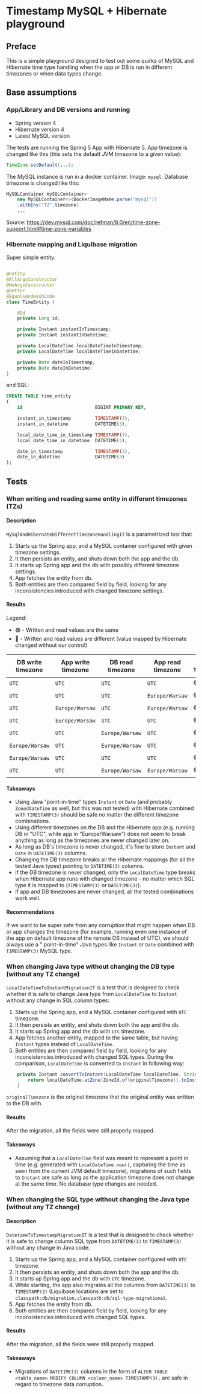 # Timestamp MySQL + Hibernate playground

## Preface

This is a simple playground designed to test out some quirks of MySQL and Hibernate time type handling when the app or
DB is run in different timezones or when data types change.

## Base assumptions

### App/Library and DB versions and running

- Spring version 4
- Hibernate version 4
- Latest MySQL version

The tests are running the Spring 5 App with Hibernate 5. App timezone is changed like this (this sets the default JVM
timezone to a given value):

```java
TimeZone.setDefault(...);
```

The MySQL instance is run in a docker container. Image: `mysql`. Database timezone is changed like this:

```java
MySQLContainer mySQLContainer=
    new MySQLContainer<>(DockerImageName.parse("mysql"))
    .withEnv("TZ",timezone)
    ...
```

Source: https://dev.mysql.com/doc/refman/8.0/en/time-zone-support.html#time-zone-variables

### Hibernate mapping and Liquibase migration

Super simple entity:

```java

@Entity
@AllArgsConstructor
@NoArgsConstructor
@Getter
@EqualsAndHashCode
class TimeEntity {

    @Id
    private Long id;

    private Instant instantInTimestamp;
    private Instant instantInDatetime;

    private LocalDateTime localDateTimeInTimestamp;
    private LocalDateTime localDateTimeInDatetime;

    private Date dateInTimestamp;
    private Date dateInDatetime;
}
```

and SQL:

```sql
CREATE TABLE time_entity
(
    id                           BIGINT PRIMARY KEY,

    instant_in_timestamp         TIMESTAMP(3),
    instant_in_datetime          DATETIME(3),

    local_date_time_in_timestamp TIMESTAMP(3),
    local_date_time_in_datetime  DATETIME(3),

    date_in_timestamp            TIMESTAMP(3),
    date_in_datetime             DATETIME(3)
);
```

## Tests

### When writing and reading same entity in different timezones (TZs)

#### Description

`MySqlAndHibernateDifferentTimezoneHandlingIT` is a parametrized test that:

1. Starts up the Spring app, and a MySQL container configured with given timezone settings.
2. It then persists an entity, and shuts down both the app and the db.
3. It starts up Spring app and the db with possibly different timezone settings.
4. App fetches the entity from db.
5. Both entities are then compared field by field, looking for any inconsistencies introduced with changed timezone
   settings.

#### Results

Legend:

- 🟢️ - Written and read values are the same
- 🔴 - Written and read values are different (value mapped by Hibernate changed without our control)

| DB write timezone | App write timezone | DB read timezone | App read timezone | `Instant` in `TIMESTAMP(3)` | `Instant` in `DATETIME(3)` | `LocalDateTime` in `TIMESTAMP(3)` | `LocalDateTime` in `DATETIME(3)` | `Date` in `TIMESTAMP(3)` | `Date` in `DATETIME(3)` |
|-------------------|--------------------|------------------|-------------------|-----------------------------|----------------------------|-----------------------------------|----------------------------------|--------------------------|-------------------------|
| `UTC`             | `UTC`              | `UTC`            | `UTC`             | 🟢️                           | 🟢️                          | 🟢️                                 | 🟢️                                | 🟢️                        | 🟢️                       |
| `UTC`             | `UTC`              | `UTC`            | `Europe/Warsaw`   | 🟢️                           | 🟢️                          | 🔴                                 | 🔴                                | 🟢️                        | 🟢️                       |
| `UTC`             | `Europe/Warsaw`    | `UTC`            | `Europe/Warsaw`   | 🟢️                           | 🟢️                          | 🟢️                                 | 🟢️                                | 🟢️                        | 🟢️                       |
| `UTC`             | `Europe/Warsaw`    | `UTC`            | `UTC`             | 🟢️                           | 🟢️                          | 🔴                                 | 🔴                                | 🟢️                        | 🟢️                       |
| `UTC`             | `UTC`              | `Europe/Warsaw`  | `UTC`             | 🟢️                           | 🔴                          | 🟢️                                 | 🔴                                | 🟢️                        | 🔴                       |
| `Europe/Warsaw`   | `UTC`              | `Europe/Warsaw`  | `UTC`             | 🟢️                           | 🟢️                          | 🟢️                                 | 🟢️                                | 🟢️                        | 🟢️                       |
| `Europe/Warsaw`   | `UTC`              | `UTC`            | `UTC`             | 🟢️                           | 🔴                          | 🟢️                                 | 🔴                                | 🟢️                        | 🔴                       |
| `UTC`             | `UTC`              | `Europe/Warsaw`  | `Europe/Warsaw`   | 🟢️                           | 🔴                          | 🟢️                                 | 🔴                                | 🟢️                        | 🔴                       |

#### Takeaways

- Using Java "point-in-time" types `Instant` or `Date` (and probably `ZonedDateTime` as well, but this was not tested)
  with Hibernate combined with `TIMESTAMP(3)` should be safe no matter the different timezone combinations.
- Using different timezones on the DB and the Hibernate app (e.g. running DB in "UTC", while app in "Europe/Warsaw")
  does not seem to break anything as long as the timezones are never changed later on.
- As long as DB's timezone is never changed, it's fine to store `Instant` and `Date` in `DATETIME(3)` columns.
- Changing the DB timezone breaks all the Hibernate mappings (for all the tested Java types) pointing to `DATETIME(3)`
  columns.
- If the DB timezone is never changed, only the `LocalDateTime` type breaks when Hibernate app runs with changed
  timezone - no matter which SQL type it is mapped to (`TIMESTAMP(3)` or `DATETIME(3)`).
- If app and DB timezones are never changed, all the tested combinations work well.

#### Recommendations

If we want to be super safe from any corruption that might happen when DB or app changes the timezone (for example,
running even one instance of the app on default timezone of the remote OS instead of UTC), we should always use a "
point-in-time" Java types like `Instant` or `Date` combined with `TIMESTAMP(3)` MySQL type.

### When changing Java type without changing the DB type (without any TZ change)

`LocalDateTimeToInstantMigrationIT` is a test that is designed to check whether it is safe to change Java type
from `LocalDateTime` to `Instant` without any change in SQL column types:

1. Starts up the Spring app, and a MySQL container configured with `UTC` timezone.
2. It then persists an entity, and shuts down both the app and the db.
3. It starts up Spring app and the db with `UTC` timezone.
4. App fetches another entity, mapped to the same table, but having `Instant` types instead of `LocalDateTime`.
5. Both entities are then compared field by field, looking for any inconsistencies introduced with changed SQL types.
   During the comparison, `LocalDateTime` is converted to `Instant` in following way:

```java
    private Instant convertToInstant(LocalDateTime localDateTime, String originalTimezone) {
        return localDateTime.atZone(ZoneId.of(originalTimezone)).toInstant();
    }
```

`originalTimezone` is the original timezone that the original entity was written to the DB with.

#### Results

After the migration, all the fields were still properly mapped.

#### Takeaways

- Assuming that a `LocalDateTime` field was meant to represent a point in time (e.g. generated
  with `LocalDateTime.now()`, capturing the time as seen from the current JVM default timezone), migrations of such
  fields to `Instant` are safe as long as the application timezone does not change at the same time. No database type
  changes are needed.

### When changing the SQL type without changing the Java type (without any TZ change)

#### Description

`DatetimeToTimestampMigrationIT` is a test that is designed to check whether it is safe to change column SQL type
from `DATETIME(3)` to `TIMESTAMP(3)` without any change in Java code:

1. Starts up the Spring app, and a MySQL container configured with `UTC` timezone.
2. It then persists an entity, and shuts down both the app and the db.
3. It starts up Spring app and the db with `UTC` timezone.
4. While starting, the app also migrates all the columns from `DATETIME(3)` to `TIMESTAMP(3)` (Liquibase locations are
   set to `classpath:db/migration,classpath:db/sql-type-migrations`).
5. App fetches the entity from db.
6. Both entities are then compared field by field, looking for any inconsistencies introduced with changed SQL types.

#### Results

After the migration, all the fields were still properly mapped.

#### Takeaways

- Migrations of `DATETIME(3)` columns in the form
  of `ALTER TABLE <table_name> MODIFY COLUMN <column_name> TIMESTAMP(3);`
  are safe in regard to timezone data corruption.
